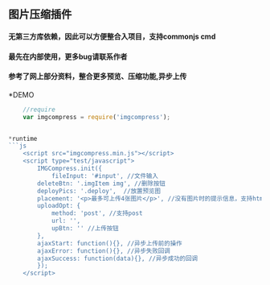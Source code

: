 ## 图片压缩插件
#### 无第三方库依赖，因此可以方便整合入项目，支持commonjs cmd
#### 最先在内部使用，更多bug请联系作者
#### 参考了网上部分资料，整合更多预览、压缩功能,异步上传

*DEMO
```js
	//require
	var imgcompress = require('imgcompress');


*runtime
```js
	<script src="imgcompress.min.js"></script>
	<script type="test/javascript">
	    IMGCompress.init({
	        fileInput: '#input', //文件输入
		deleteBtn: '.imgItem img', //删除按钮
		deployPics: '.deploy',  //放置预览图
		placement: '<p>最多可上传4张图片</p>', //没有图片时的提示信息，支持html文本
		uploadOpt: {
		    method: 'post', //支持post
		    url: '',
		    upBtn: '' //上传按钮
		},
		ajaxStart: function(){}, //异步上传前的操作
		ajaxError: function(){}, //异步失败回调
		ajaxSuccess: function(data){}, //异步成功的回调
	    });
	</script>

